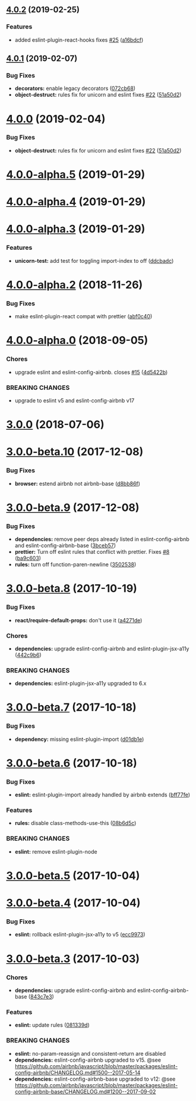 <a name="4.0.2"></a>
## [4.0.2](https://github.com/Availity/eslint-config-availity/compare/v4.0.1...v4.0.2) (2019-02-25)


### Features

* added eslint-plugin-react-hooks fixes [#25](https://github.com/Availity/eslint-config-availity/issues/25) ([a16bdcf](https://github.com/Availity/eslint-config-availity/commit/a16bdcf))



<a name="4.0.1"></a>
## [4.0.1](https://github.com/Availity/eslint-config-availity/compare/v4.0.0-alpha.2...v4.0.1) (2019-02-07)


### Bug Fixes

* **decorators:** enable legacy decorators ([072cb68](https://github.com/Availity/eslint-config-availity/commit/072cb68))
* **object-destruct:** rules fix for unicorn and eslint fixes [#22](https://github.com/Availity/eslint-config-availity/issues/22) ([51a50d2](https://github.com/Availity/eslint-config-availity/commit/51a50d2))


<a name="4.0.0"></a>
# [4.0.0](https://github.com/Availity/eslint-config-availity/compare/v4.0.0-alpha.5...v4.0.0) (2019-02-04)


### Bug Fixes

* **object-destruct:** rules fix for unicorn and eslint fixes [#22](https://github.com/Availity/eslint-config-availity/issues/22) ([51a50d2](https://github.com/Availity/eslint-config-availity/commit/51a50d2))



<a name="4.0.0-alpha.5"></a>
# [4.0.0-alpha.5](https://github.com/Availity/eslint-config-availity/compare/v4.0.0-alpha.4...v4.0.0-alpha.5) (2019-01-29)



<a name="4.0.0-alpha.4"></a>
# [4.0.0-alpha.4](https://github.com/Availity/eslint-config-availity/compare/v4.0.0-alpha.3...v4.0.0-alpha.4) (2019-01-29)



<a name="4.0.0-alpha.3"></a>
# [4.0.0-alpha.3](https://github.com/Availity/eslint-config-availity/compare/v4.0.0-alpha.2...v4.0.0-alpha.3) (2019-01-29)


### Features

* **unicorn-test:** add test for toggling import-index to off ([ddcbadc](https://github.com/Availity/eslint-config-availity/commit/ddcbadc))



<a name="4.0.0-alpha.2"></a>
# [4.0.0-alpha.2](https://github.com/Availity/eslint-config-availity/compare/v4.0.0-alpha.1...v4.0.0-alpha.2) (2018-11-26)


### Bug Fixes

* make eslint-plugin-react compat with prettier ([abf0c40](https://github.com/Availity/eslint-config-availity/commit/abf0c40))



<a name="4.0.0-alpha.0"></a>
# [4.0.0-alpha.0](https://github.com/Availity/eslint-config-availity/compare/v3.0.0...v4.0.0-alpha.0) (2018-09-05)


### Chores

* upgrade eslint and eslint-config-airbnb. closes [#15](https://github.com/Availity/eslint-config-availity/issues/15) ([4d5422b](https://github.com/Availity/eslint-config-availity/commit/4d5422b))


### BREAKING CHANGES

* upgrade to eslint v5 and eslint-config-airbnb v17



<a name="3.0.0"></a>
# [3.0.0](https://github.com/Availity/eslint-config-availity/compare/v3.0.0-beta.12...v3.0.0) (2018-07-06)



<a name="3.0.0-beta.10"></a>
# [3.0.0-beta.10](https://github.com/Availity/eslint-config-availity/compare/v3.0.0-beta.9...v3.0.0-beta.10) (2017-12-08)


### Bug Fixes

* **browser:** estend airbnb not airbnb-base ([d8bb86f](https://github.com/Availity/eslint-config-availity/commit/d8bb86f))



<a name="3.0.0-beta.9"></a>
# [3.0.0-beta.9](https://github.com/Availity/eslint-config-availity/compare/v3.0.0-beta.8...v3.0.0-beta.9) (2017-12-08)


### Bug Fixes

* **dependencies:** remove peer deps already listed in eslint-config-airbnb and eslint-config-airbnb-base ([3bceb57](https://github.com/Availity/eslint-config-availity/commit/3bceb57))
* **prettier:** Turn off eslint rules that conflict with prettier. Fixes [#8](https://github.com/Availity/eslint-config-availity/issues/8) ([ba9c603](https://github.com/Availity/eslint-config-availity/commit/ba9c603))
* **rules:** turn off function-paren-newline ([3502538](https://github.com/Availity/eslint-config-availity/commit/3502538))



<a name="3.0.0-beta.8"></a>
# [3.0.0-beta.8](https://github.com/Availity/eslint-config-availity/compare/v3.0.0-beta.7...v3.0.0-beta.8) (2017-10-19)


### Bug Fixes

* **react/require-default-props:** don't use it ([a4271de](https://github.com/Availity/eslint-config-availity/commit/a4271de))


### Chores

* **dependencies:** upgrade eslint-config-airbnb and eslint-plugin-jsx-a11y ([442c9b6](https://github.com/Availity/eslint-config-availity/commit/442c9b6))


### BREAKING CHANGES

* **dependencies:** eslint-plugin-jsx-a11y upgraded to 6.x



<a name="3.0.0-beta.7"></a>
# [3.0.0-beta.7](https://github.com/Availity/eslint-config-availity/compare/v3.0.0-beta.6...v3.0.0-beta.7) (2017-10-18)


### Bug Fixes

* **dependency:** missing eslint-plugin-import ([d01db1e](https://github.com/Availity/eslint-config-availity/commit/d01db1e))



<a name="3.0.0-beta.6"></a>
# [3.0.0-beta.6](https://github.com/Availity/eslint-config-availity/compare/v3.0.0-beta.5...v3.0.0-beta.6) (2017-10-18)


### Bug Fixes

* **eslint:** eslint-plugin-import already handled by airbnb extends ([bff77fe](https://github.com/Availity/eslint-config-availity/commit/bff77fe))


### Features

* **rules:** disable class-methods-use-this ([08b6d5c](https://github.com/Availity/eslint-config-availity/commit/08b6d5c))


### BREAKING CHANGES

* **eslint:** remove eslint-plugin-node



<a name="3.0.0-beta.5"></a>
# [3.0.0-beta.5](https://github.com/Availity/eslint-config-availity/compare/v3.0.0-beta.4...v3.0.0-beta.5) (2017-10-04)



<a name="3.0.0-beta.4"></a>
# [3.0.0-beta.4](https://github.com/Availity/eslint-config-availity/compare/v3.0.0-beta.3...v3.0.0-beta.4) (2017-10-04)


### Bug Fixes

* **eslint:** rollback eslint-plugin-jsx-a11y to v5 ([ecc9973](https://github.com/Availity/eslint-config-availity/commit/ecc9973))



<a name="3.0.0-beta.3"></a>
# [3.0.0-beta.3](https://github.com/Availity/eslint-config-availity/compare/v3.0.0-beta.2...v3.0.0-beta.3) (2017-10-03)


### Chores

* **dependencies:** upgrade eslint-config-airbnb and eslint-config-airbnb-base ([843c7e3](https://github.com/Availity/eslint-config-availity/commit/843c7e3))


### Features

* **eslint:** update rules ([081339d](https://github.com/Availity/eslint-config-availity/commit/081339d))


### BREAKING CHANGES

* **eslint:** no-param-reassign and consistent-return are disabled
* **dependencies:** eslint-config-airbnb upgraded to v15. @see https://github.com/airbnb/javascript/blob/master/packages/eslint-config-airbnb/CHANGELOG.md#1500--2017-05-14
* **dependencies:** eslint-config-airbnb-base upgraded to v12: @see https://github.com/airbnb/javascript/blob/master/packages/eslint-config-airbnb-base/CHANGELOG.md#1200--2017-09-02



